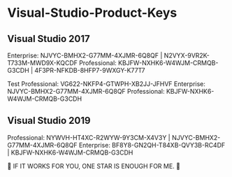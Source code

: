# Visual-Studio-Product-Keys
Visual Studio 2017
------------------- 
Enterprise:  NJVYC-BMHX2-G77MM-4XJMR-6Q8QF  |  N2VYX-9VR2K-T733M-MWD9X-KQCDF
Professional: KBJFW-NXHK6-W4WJM-CRMQB-G3CDH |  4F3PR-NFKDB-8HFP7-9WXGY-K77T7

Test Professional: VG622-NKFP4-GTWPH-XB2JJ-JFHVF 
Enterprise: NJVYC-BMHX2-G77MM-4XJMR-6Q8QF
Professional: KBJFW-NXHK6-W4WJM-CRMQB-G3CDH


Visual Studio 2019 
--------------------------
Professional: NYWVH-HT4XC-R2WYW-9Y3CM-X4V3Y |  NJVYC-BMHX2-G77MM-4XJMR-6Q8QF
Enterprise: BF8Y8-GN2QH-T84XB-QVY3B-RC4DF |  KBJFW-NXHK6-W4WJM-CRMQB-G3CDH

🌟 IF IT WORKS FOR YOU, ONE STAR IS ENOUGH FOR ME. 🌟
